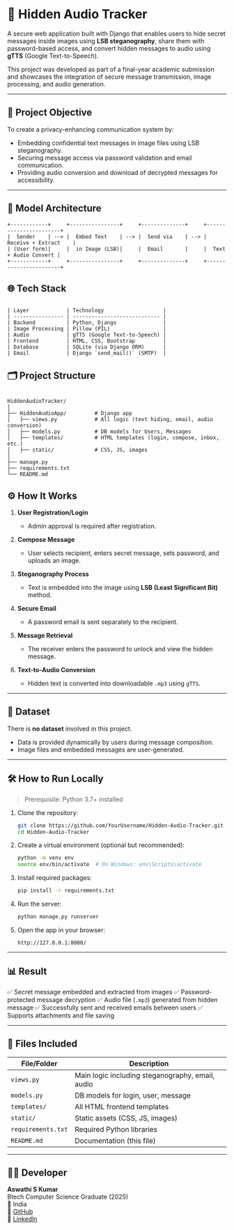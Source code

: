 # 🔐 Hidden Audio Tracker

A secure web application built with Django that enables users to hide secret messages inside images using **LSB steganography**, share them with password-based access, and convert hidden messages to audio using **gTTS** (Google Text-to-Speech).

This project was developed as part of a final-year academic submission and showcases the integration of secure message transmission, image processing, and audio generation.

---

## 🎯 Project Objective

To create a privacy-enhancing communication system by:
- Embedding confidential text messages in image files using LSB steganography.
- Securing message access via password validation and email communication.
- Providing audio conversion and download of decrypted messages for accessibility.

---




## 🌺 Model Architecture

```plaintext
+------------+     +----------------+     +--------------+     +-----------------------+
|  Sender    | --> |  Embed Text    | --> |  Send via    | --> |  Receive + Extract    |
| (User form)|     |  in Image (LSB)|     |  Email       |     |  Text + Audio Convert |
+------------+     +----------------+     +--------------+     +-----------------------+
````

## 🌐 Tech Stack

```

| Layer            | Technology                   |
| ---------------- | ---------------------------- |
| Backend          | Python, Django               |
| Image Processing | Pillow (PIL)                 |
| Audio            | gTTS (Google Text-to-Speech) |
| Frontend         | HTML, CSS, Bootstrap         |
| Database         | SQLite (via Django ORM)      |
| Email            | Django `send_mail()` (SMTP)  |

```

## 🗂️ Project Structure
```

HiddenAudioTracker/
│
├── HiddenAudioApp/         # Django app
│   ├── views.py            # All logic (text hiding, email, audio conversion)
│   ├── models.py           # DB models for Users, Messages
│   ├── templates/          # HTML templates (login, compose, inbox, etc.)
│   ├── static/             # CSS, JS, images
│
├── manage.py
├── requirements.txt
└── README.md
```


## ⚙️ How It Works

1. **User Registration/Login**

   * Admin approval is required after registration.

2. **Compose Message**

   * User selects recipient, enters secret message, sets password, and uploads an image.

3. **Steganography Process**

   * Text is embedded into the image using **LSB (Least Significant Bit)** method.

4. **Secure Email**

   * A password email is sent separately to the recipient.

5. **Message Retrieval**

   * The receiver enters the password to unlock and view the hidden message.

6. **Text-to-Audio Conversion**

   * Hidden text is converted into downloadable `.mp3` using `gTTS`.

---

## 💾 Dataset

There is **no dataset** involved in this project.

* Data is provided dynamically by users during message composition.
* Image files and embedded messages are user-generated.

---

## 🛠 How to Run Locally

> Prerequisite: Python 3.7+ installed

1. Clone the repository:

   ```bash
   git clone https://github.com/YourUsername/Hidden-Audio-Tracker.git
   cd Hidden-Audio-Tracker
   ```

2. Create a virtual environment (optional but recommended):

   ```bash
   python -m venv env
   source env/bin/activate  # On Windows: env\Scripts\activate
   ```

3. Install required packages:

   ```bash
   pip install -r requirements.txt
   ```

4. Run the server:

   ```bash
   python manage.py runserver
   ```

5. Open the app in your browser:

   ```
   http://127.0.0.1:8000/
   ```

---

## 📊 Result

✅ Secret message embedded and extracted from images
✅ Password-protected message decryption
✅ Audio file (`.mp3`) generated from hidden message
✅ Successfully sent and received emails between users
✅ Supports attachments and file saving

---

## 📁 Files Included

| File/Folder        | Description                                      |
| ------------------ | ------------------------------------------------ |
| `views.py`         | Main logic including steganography, email, audio |
| `models.py`        | DB models for login, user, message               |
| `templates/`       | All HTML frontend templates                      |
| `static/`          | Static assets (CSS, JS, images)                  |
| `requirements.txt` | Required Python libraries                        |
| `README.md`        | Documentation (this file)                        |

---

## 👩‍💻 Developer

**Aswathi S Kumar**  
Btech Computer Science Graduate (2025)  
📍 India  
🔗 [GitHub](https://github.com/Aswathi-22)  
🔗 [LinkedIn](https://www.linkedin.com/in/aswathiskumar2003)
